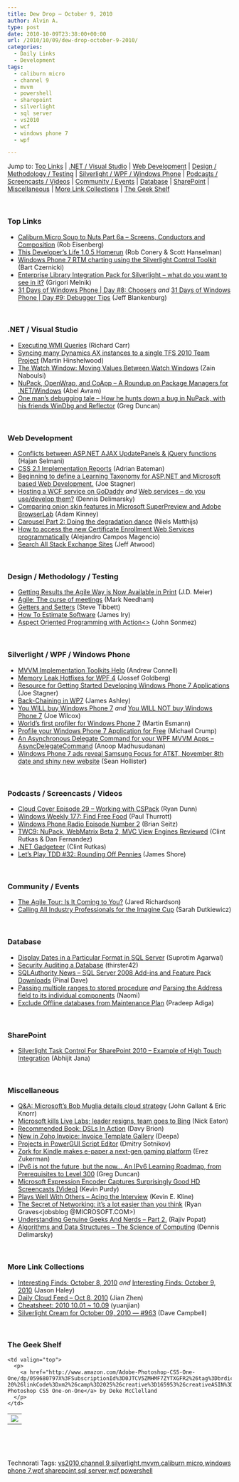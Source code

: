 ```yaml
---
title: Dew Drop – October 9, 2010
author: Alvin A.
type: post
date: 2010-10-09T23:38:00+00:00
url: /2010/10/09/dew-drop-october-9-2010/
categories:
  - Daily Links
  - Development
tags:
  - caliburn micro
  - channel 9
  - mvvm
  - powershell
  - sharepoint
  - silverlight
  - sql server
  - vs2010
  - wcf
  - windows phone 7
  - wpf

---
```

Jump to: [Top Links][1] | [.NET / Visual Studio][2] | [Web Development][3] | [Design / Methodology / Testing][4] | [Silverlight / WPF / Windows Phone][5] | [Podcasts / Screencasts / Videos][6] | [Community / Events][7] | [Database][8] | [SharePoint][9] | [Miscellaneous][10] | [More Link Collections][11] | [The Geek Shelf][12] 

&#160;

### <a name="top"></a>Top Links

  * [Caliburn.Micro Soup to Nuts Part 6a – Screens, Conductors and Composition][13] (Rob Eisenberg)
  * [This Developer&#8217;s Life 1.0.5 Homerun][14] (Rob Conery & Scott Hanselman)
  * [Windows Phone 7 RTM charting using the Silverlight Control Toolkit][15] (Bart Czernicki)
  * [Enterprise Library Integration Pack for Silverlight &#8211; what do you want to see in it?][16] (Grigori Melnik)
  * [31 Days of Windows Phone | Day #8: Choosers][17] _and_ [31 Days of Windows Phone | Day #9: Debugger Tips][18] (Jeff Blankenburg)

&#160;

### <a name="dotnet"></a>.NET / Visual Studio

  * [Executing WMI Queries][19] (Richard Carr)
  * [Syncing many Dynamics AX instances to a single TFS 2010 Team Project][20] (Martin Hinshelwood)
  * [The Watch Window: Moving Values Between Watch Windows][21] (Zain Naboulsi)
  * [NuPack, OpenWrap, and CoApp – A Roundup on Package Managers for .NET/Windows][22] (Abel Avram)
  * [One man’s debugging tale &#8211; How he hunts down a bug in NuPack, with his friends WinDbg and Reflector][23] (Greg Duncan)

&#160;

### <a name="web"></a>Web Development

  * [Conflicts between ASP.NET AJAX UpdatePanels & jQuery functions][24] (Hajan Selmani)
  * [CSS 2.1 Implementation Reports][25] (Adrian Bateman)
  * [Beginning to define a Learning Taxonomy for ASP.NET and Microsoft based Web Development.][26] (Joe Stagner)
  * [Hosting a WCF service on GoDaddy][27] _and_ [Web services &#8211; do you use/develop them?][28] (Dennis Delimarsky)
  * [Comparing onion skin features in Microsoft SuperPreview and Adobe BrowserLab][29] (Adam Kinney)
  * [Carousel Part 2: Doing the degradation dance][30] (Niels Matthijs)
  * [How to access the new Certificate Enrollment Web Services programmatically][31] (Alejandro Campos Magencio)
  * [Search All Stack Exchange Sites][32] (Jeff Atwood)

&#160;

### <a name="design"></a>Design / Methodology / Testing

  * [Getting Results the Agile Way is Now Available in Print][33] (J.D. Meier)
  * [Agile: The curse of meetings][34] (Mark Needham)
  * [Getters and Setters][35] (Steve Tibbett)
  * [How To Estimate Software][36] (James Iry)
  * [Aspect Oriented Programming with Action<>][37] (John Sonmez)

&#160;

### <a name="silverlight"></a>Silverlight / WPF / Windows Phone

  * [MVVM Implementation Toolkits Help][38] (Andrew Connell)
  * [Memory Leak Hotfixes for WPF 4][39] (Jossef Goldberg)
  * [Resource for Getting Started Developing Windows Phone 7 Applications][40] (Joe Stagner)
  * [Back-Chaining in WP7][41] (James Ashley)
  * [You WILL buy Windows Phone 7][42] _and_ [You WILL NOT buy Windows Phone 7][43] (Joe Wilcox)
  * [World&#8217;s first profiler for Windows Phone 7][44] (Martin Esmann)
  * [Profile your Windows Phone 7 Application for Free][45] (Michael Crump)
  * [An Asynchronous Delegate Command for your WPF MVVM Apps &#8211; AsyncDelegateCommand][46] (Anoop Madhusudanan)
  * [Windows Phone 7 ads reveal Samsung Focus for AT&T, November 8th date and shiny new website][47] (Sean Hollister)

&#160;

### <a name="podcasts"></a>Podcasts / Screencasts / Videos

  * [Cloud Cover Episode 29 &#8211; Working with CSPack][48] (Ryan Dunn)
  * [Windows Weekly 177: Find Free Food][49] (Paul Thurrott)
  * [Windows Phone Radio Episode Number 2][50] (Brian Seitz)
  * [TWC9: NuPack, WebMatrix Beta 2, MVC View Engines Reviewed][51] (Clint Rutkas & Dan Fernandez)
  * [.NET Gadgeteer][52] (Clint Rutkas)
  * [Let&#8217;s Play TDD #32: Rounding Off Pennies][53] (James Shore)

&#160;

### <a name="events"></a>Community / Events

  * [The Agile Tour: Is It Coming to You?][54] (Jared Richardson)
  * [Calling All Industry Professionals for the Imagine Cup][55] (Sarah Dutkiewicz)

&#160;

### <a name="db"></a>Database

  * [Display Dates in a Particular Format in SQL Server][56] (Suprotim Agarwal)
  * [Security Auditing a Database][57] (thirster42)
  * [SQLAuthority News – SQL Server 2008 Add-ins and Feature Pack Downloads][58] (Pinal Dave)
  * [Passing multiple ranges to stored procedure][59] _and_ [Parsing the Address field to its individual components][60] (Naomi)
  * [Exclude Offline databases from Maintenance Plan][61] (Pradeep Adiga)

&#160;

### <a name="sp"></a>SharePoint

  * [Silverlight Task Control For SharePoint 2010 – Example of High Touch Integration][62] (Abhijit Jana)

&#160;

### <a name="misc"></a>Miscellaneous

  * <a href="http://www.computerworld.com/s/article/9190101/Q_A_Microsoft_s_Bob_Muglia_details_cloud_strategy" target="_blank">Q&A: Microsoft&#8217;s Bob Muglia details cloud strategy</a> (John Gallant & Eric Knorr)
  * <a href="http://blog.seattlepi.com/microsoft/archives/224123.asp" target="_blank">Microsoft kills Live Labs; leader resigns, team goes to Bing</a> (Nick Eaton)
  * [Recommended Book: DSLs In Action][63] (Davy Brion)
  * [New in Zoho Invoice: Invoice Template Gallery][64] (Deepa)
  * [Projects in PowerGUI Script Editor][65] (Dmitry Sotnikov)
  * [Zork for Kindle makes e-paper a next-gen gaming platform][66] (Erez Zukerman)
  * [IPv6 is not the future, but the now… An IPv6 Learning Roadmap, from Prerequisites to Level 300][67] (Greg Duncan)
  * [Microsoft Expression Encoder Captures Surprisingly Good HD Screencasts [Video]][68] (Kevin Purdy)
  * [Plays Well With Others – Acing the Interview][69] (Kevin E. Kline)
  * [The Secret of Networking: it’s a lot easier than you think][70] (Ryan Graves<jobsblog @MICROSOFT.COM>)
  * [Understanding Genuine Geeks And Nerds &#8211; Part 2.][71] (Rajiv Popat)
  * [Algorithms and Data Structures &#8211; The Science of Computing][72] (Dennis Delimarsky)

&#160;

### <a name="links"></a>More Link Collections

  * [Interesting Finds: October 8, 2010][73] _and_ [Interesting Finds: October 9, 2010][74] (Jason Haley)
  * [Daily Cloud Feed &#8211; Oct 8, 2010][75] (Jian Zhen)
  * [Cheatsheet: 2010 10.01 ~ 10.09][76] (yuanjian)
  * [Silverlight Cream for October 09, 2010 &#8212; #963][77] (Dave Campbell)

&#160;

### <a name="shelf"></a>The Geek Shelf

<table border="0" cellspacing="0" cellpadding="0">
  <tr>
    <td>
      <img data-recalc-dims="1" decoding="async" src="https://i0.wp.com/ecx.images-amazon.com/images/I/51Wk-OjrX8L._SL160_.jpg?w=660" />
    </td>
    
    <td valign="top">
      <p>
        <a href="http://www.amazon.com/Adobe-Photoshop-CS5-One-One/dp/059680797X%3FSubscriptionId%3D0JTCV5ZMHMF7ZYTXGFR2%26tag%3Dbrdicr-20%26linkCode%3Dxm2%26camp%3D2025%26creative%3D165953%26creativeASIN%3D059680797X">Adobe Photoshop CS5 One-on-One</a> by Deke McClelland
      </p>
    </td>
  </tr>
</table>

&#160;

<div style="padding-bottom: 0px; margin: 0px; padding-left: 0px; padding-right: 0px; display: inline; float: none; padding-top: 0px" id="scid:C16BAC14-9A3D-4c50-9394-FBFEF7A93539:cdea8f01-43aa-4a82-9651-05c77a8817f6" class="wlWriterEditableSmartContent">
  <!--dotnetkickit-->
</div>

&#160;

<div style="padding-bottom: 0px; margin: 0px; padding-left: 0px; padding-right: 0px; display: inline; float: none; padding-top: 0px" id="scid:0767317B-992E-4b12-91E0-4F059A8CECA8:ab5db5b0-e27c-409e-90b5-f266c9d0bd88" class="wlWriterEditableSmartContent">
  Technorati Tags: <a href="http://technorati.com/tags/vs2010" rel="tag">vs2010</a>,<a href="http://technorati.com/tags/channel+9" rel="tag">channel 9</a>,<a href="http://technorati.com/tags/silverlight" rel="tag">silverlight</a>,<a href="http://technorati.com/tags/mvvm" rel="tag">mvvm</a>,<a href="http://technorati.com/tags/caliburn+micro" rel="tag">caliburn micro</a>,<a href="http://technorati.com/tags/windows+phone+7" rel="tag">windows phone 7</a>,<a href="http://technorati.com/tags/wpf" rel="tag">wpf</a>,<a href="http://technorati.com/tags/sharepoint" rel="tag">sharepoint</a>,<a href="http://technorati.com/tags/sql+server" rel="tag">sql server</a>,<a href="http://technorati.com/tags/wcf" rel="tag">wcf</a>,<a href="http://technorati.com/tags/powershell" rel="tag">powershell</a>
</div>

 [1]: https://morningdew-bpc6g3a0fgaxdxcu.eastus2-01.azurewebsites.net/#top
 [2]: https://morningdew-bpc6g3a0fgaxdxcu.eastus2-01.azurewebsites.net/#dotnet
 [3]: https://morningdew-bpc6g3a0fgaxdxcu.eastus2-01.azurewebsites.net/#web
 [4]: https://morningdew-bpc6g3a0fgaxdxcu.eastus2-01.azurewebsites.net/#design
 [5]: https://morningdew-bpc6g3a0fgaxdxcu.eastus2-01.azurewebsites.net/#silverlight
 [6]: https://morningdew-bpc6g3a0fgaxdxcu.eastus2-01.azurewebsites.net/#podcasts
 [7]: https://morningdew-bpc6g3a0fgaxdxcu.eastus2-01.azurewebsites.net/#events
 [8]: https://morningdew-bpc6g3a0fgaxdxcu.eastus2-01.azurewebsites.net/#db
 [9]: https://morningdew-bpc6g3a0fgaxdxcu.eastus2-01.azurewebsites.net/#sp
 [10]: https://morningdew-bpc6g3a0fgaxdxcu.eastus2-01.azurewebsites.net/#misc
 [11]: https://morningdew-bpc6g3a0fgaxdxcu.eastus2-01.azurewebsites.net/#links
 [12]: https://morningdew-bpc6g3a0fgaxdxcu.eastus2-01.azurewebsites.net/#shelf
 [13]: http://feedproxy.google.com/~r/Devlicious/~3/22-mjY_1noc/caliburn-micro-soup-to-nuts-part-6a-screens-conductors-and-composition.aspx
 [14]: http://feedproxy.google.com/~r/ThisDevelopersLife/~3/Or2_bFQTqSs/1270441885
 [15]: http://silverlighthack.com/post.aspx?id=b365998f-f9a2-47c5-856a-7a507b047a7f
 [16]: http://blogs.msdn.com/b/agile/archive/2010/10/08/enterprise-library-integration-pack-for-silverlight-what-do-you-want-to-see-in-it.aspx
 [17]: http://feedproxy.google.com/~r/Blankenthoughts/~3/sRCVek4IT-A/post.aspx
 [18]: http://feedproxy.google.com/~r/Blankenthoughts/~3/omVsWkyhatg/post.aspx
 [19]: http://feedproxy.google.com/~r/BlackwaspLatestAdditions/~3/2Z11u6DIu90/WQL.aspx
 [20]: http://feedproxy.google.com/~r/MartinHinshelwood/~3/TMKERkQ5U9Q/syncing-many-dynamics-ax-instances-to-a-single-tfs-2010.aspx
 [21]: http://feedproxy.google.com/~r/zainnab/~3/_3Yf-dg293w/the-watch-window-moving-values-between-watch-windows-vstiptool0105.aspx
 [22]: http://www.infoq.com/news/2010/10/NuPack-OpenWrap-CoApp
 [23]: http://coolthingoftheday.blogspot.com/2010/10/one-mans-debugging-tale-how-he-hunts.html
 [24]: http://feeds.dzone.com/~r/zones/css/~3/mABB16KF8MA/conflicts-between-aspnet-ajax-0
 [25]: http://blogs.msdn.com/b/ie/archive/2010/10/08/css-2-1-implementation-reports.aspx
 [26]: http://feedproxy.google.com/~r/MSJoe/~3/Ggips1jykwA/
 [27]: http://dennisdel.com/?p=397
 [28]: http://feeds.dzone.com/~r/zones/agile/~3/QGg8zc2qykM/web-services-do-you-usedevelop
 [29]: http://adamkinney.com/blog/2010/10/08/comparing-onion-skin-features-in-microsoft-superpreview-and-adobe-browserlab/
 [30]: http://feeds.dzone.com/~r/zones/css/~3/jKXRrICvBj0/carousel-part-2-doing
 [31]: http://blogs.msdn.com/b/alejacma/archive/2010/10/08/how-to-access-the-new-certificate-enrollment-web-services-programmatically.aspx
 [32]: http://blog.stackoverflow.com/2010/10/search-all-stack-exchange-sites/
 [33]: http://feedproxy.google.com/~r/jmeier/~3/YOrNQ-TAWl0/getting-results-the-agile-way-is-now-available-in-print.aspx
 [34]: http://feedproxy.google.com/~r/MarkNeedham/~3/uZH0mUeCM4o/
 [35]: http://feedproxy.google.com/~r/stevex-blog/~3/jmQ_9Ddch3I/
 [36]: http://james-iry.blogspot.com/2010/10/how-to-estimate-software.html
 [37]: http://simpleprogrammer.com/2010/10/09/aspect-oriented-programming-with-action/
 [38]: http://feedproxy.google.com/~r/AndrewConnell/~3/pz1DT4p8BRw/mvvm-implementation-toolkits-help.aspx
 [39]: http://blogs.msdn.com/b/jgoldb/archive/2010/10/08/memory-leak-hotfixes-for-wpf-4.aspx
 [40]: http://feedproxy.google.com/~r/MSJoe/~3/9Bbu3WVU5nk/
 [41]: http://www.imaginativeuniversal.com/blog/post.aspx?id=a45064fe-e29f-46f6-b0a5-873b6eb565b7
 [42]: http://feeds.betanews.com/~r/bn/~3/FV5_4XDMMwo/1286558582
 [43]: http://feeds.betanews.com/~r/bn/~3/-vQgAa2x-_Y/1286564833
 [44]: http://channel9.msdn.com/posts/Worlds-first-profiler-for-Windows-Phone-7
 [45]: http://michaelcrump.net/archive/2010/10/09/profile-your-windows-phone-7-application-for-free.aspx
 [46]: http://feedproxy.google.com/~r/amazedsaint/articles/~3/y9JMsCiFcFE/asynchronous-delegate-command-for-your.html
 [47]: http://www.engadget.com/2010/10/09/windows-phone-7-ads-reveal-samsung-focus-for-atandt-november-8th/
 [48]: http://channel9.msdn.com/Shows/Cloud+Cover/Cloud-Cover-Episode-29-Working-with-CSPack
 [49]: http://www.winsupersite.com/podcast#177
 [50]: http://windowsteamblog.com/windows_phone/b/windowsphone/archive/2010/10/08/windows-phone-radio-episode-number-2.aspx
 [51]: http://channel9.msdn.com/Shows/This+Week+On+Channel+9/TWC9-NuPack-WebMatrix-Beta-2-MVC-View-Engines-Reviewed
 [52]: http://channel9.msdn.com/Blogs/Clint/NET-Gadgeteer
 [53]: http://jamesshore.com/Blog/Lets-Play/Episode-32.html
 [54]: http://feeds.dzone.com/~r/zones/agile/~3/kIGugUrmZvs/agile-tour-it-coming-you
 [55]: http://codinggeekette.com/post/Calling-All-Industry-Professionals-for-the-Imagine-Cup.aspx
 [56]: http://feedproxy.google.com/~r/sqlservercurry/blog/~3/b7VXWaF5i_M/display-dates-in-particular-format-in.html
 [57]: http://blogs.lessthandot.com/index.php/DataMgmt/DBAdmin/MSSQLServerAdmin/security-auditing-a-server
 [58]: http://blog.sqlauthority.com/2010/10/09/sqlauthority-news-sql-server-2008-add-ins-and-feature-pack-downloads/
 [59]: http://blogs.lessthandot.com/index.php/DataMgmt/DataDesign/passing-multiple-ranges-to-stored-proced
 [60]: http://blogs.lessthandot.com/index.php/DataMgmt/DataDesign/parsing-the-address-field-to-its-individ
 [61]: http://feedproxy.google.com/~r/sqlserverpedia/~3/EBKl6s6cd1I/
 [62]: http://abhijitjana.net/2010/10/09/silverlight-task-control-for-sharepoint-2010-example-of-high-touch-integration/
 [63]: http://feedproxy.google.com/~r/davybrion/~3/maGD3kGBPF4/
 [64]: http://blogs.zoho.com/general/new-in-zoho-invoice-invoice-template-gallery
 [65]: http://dmitrysotnikov.wordpress.com/2010/10/08/projects-in-powergui-script-editor/
 [66]: http://www.pheedcontent.com/click.phdo?i=73aecae50ff6d4d0f5d7ebf2541d2540
 [67]: http://coolthingoftheday.blogspot.com/2010/10/ipv6-is-not-future-but-now-ipv6.html
 [68]: http://feeds.gawker.com/~r/lifehacker/full/~3/i2i0sqQcjJ4/microsoft-expression-encoder-makes-surprisingly-good-screencasts
 [69]: http://www.sqlservercentral.com/blogs/kevinekline/archive/2010/10/09/plays-well-with-others-_1320_-acing-the-interview.aspx
 [70]: http://microsoftjobsblog.com/blog/the-secret-to-networking/
 [71]: http://www.thousandtyone.com/blog/UnderstandingGenuineGeeksAndNerdsPart2.aspx
 [72]: http://feeds.dzone.com/~r/zones/agile/~3/9volgrUvMAI/algorithms-and-data-structures
 [73]: http://jasonhaley.com/blog/post.aspx?id=ab51f2d6-d1f5-4f4f-8a9b-e5475cae9f9c
 [74]: http://jasonhaley.com/blog/post.aspx?id=20ba649d-37e7-49d2-9ddb-d28b2bc01a91
 [75]: http://feedproxy.google.com/~r/onsaas/~3/TQQaM3Dwh0s/
 [76]: http://weblogs.asp.net/yuanjian/archive/2010/10/09/cheatsheet-2010-10-01-10-09.aspx
 [77]: http://geekswithblogs.net/WynApseTechnicalMusings/archive/2010/10/09/142208.aspx